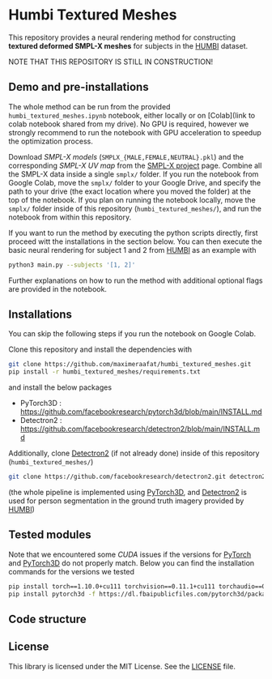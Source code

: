 # Humbi Textured Meshes

This repository provides a neural rendering method for constructing **textured deformed SMPL-X meshes** for subjects in the [HUMBI](https://github.com/zhixuany/HUMBI) dataset.

NOTE THAT THIS REPOSITORY IS STILL IN CONSTRUCTION!

## Demo and pre-installations

The whole method can be run from the provided `humbi_textured_meshes.ipynb` notebook, either locally or on [Colab](link to colab notebook shared from my drive). No GPU is required, however we strongly recommend to run the notebook with GPU acceleration to speedup the optimization process.

Download _SMPL-X models_ (`SMPLX_{MALE,FEMALE,NEUTRAL}.pkl`) and the corresponding _SMPL-X UV map_ from the [SMPL-X project](https://smpl-x.is.tue.mpg.de) page. Combine all the SMPL-X data inside a single `smplx/` folder. If you run the notebook from Google Colab, move the `smplx/` folder to your Google Drive, and specify the path to your drive (the exact location where you moved the folder) at the top of the notebook. If you plan on running the notebook locally, move the `smplx/` folder inside of this repository (`humbi_textured_meshes/`), and run the notebook from within this repository.

If you want to run the method by executing the python scripts directly, first proceed witt the installations in the section below. You can then execute the basic neural rendering for subject 1 and 2 from [HUMBI](https://github.com/zhixuany/HUMBI) as an example with
```bash
python3 main.py --subjects '[1, 2]'
```
Further explanations on how to run the method with additional optional flags are provided in the notebook.


## Installations

You can skip the following steps if you run the notebook on Google Colab.

Clone this repository and install the dependencies with
```bash
git clone https://github.com/maximeraafat/humbi_textured_meshes.git
pip install -r humbi_textured_meshes/requirements.txt
```

and install the below packages
- PyTorch3D : https://github.com/facebookresearch/pytorch3d/blob/main/INSTALL.md
- Detectron2 : https://github.com/facebookresearch/detectron2/blob/main/INSTALL.md

Additionally, clone [Detectron2](https://github.com/facebookresearch/detectron2) (if not already done) inside of this repository (`humbi_textured_meshes/`)
```bash
git clone https://github.com/facebookresearch/detectron2.git detectron2_repo
```

(the whole pipeline is implemented using [PyTorch3D](https://pytorch3d.org), and [Detectron2](https://github.com/facebookresearch/detectron2) is used for person segmentation in the ground truth imagery provided by [HUMBI](https://github.com/zhixuany/HUMBI))


## Tested modules
Note that we encountered some _CUDA_ issues if the versions for [PyTorch](https://pytorch.org) and [PyTorch3D](https://pytorch3d.org) do not properly match. Below you can find the installation commands for the versions we tested
```bash
pip install torch==1.10.0+cu111 torchvision==0.11.1+cu111 torchaudio==0.10.0+cu111 -f https://download.pytorch.org/whl/cu111/torch_stable.html
pip install pytorch3d -f https://dl.fbaipublicfiles.com/pytorch3d/packaging/wheels/py39_cu111_pyt1100/download.html
```

## Code structure


## License
This library is licensed under the MIT License. See the [LICENSE](LICENSE) file.


<!-- 
TODO

* Finish humbi_textured_meshes.ipynb notebook : PyTorch3D installation fix

* Remove tmp_docs folder (but keep tmp_files -> tmp folder)

* Code structure for this repository

* Nice visualizations : images and gifs of reconstructed subjects -> see Term Paper Presentation material

* Explain why SMPL-X and not SMPL?

* Explain output of the method : humbi_output (humbi_smplx_rgb, humbi_smplx_npz and humbi_smplx_geom if normalization)

* How to apply displacement map to SMPL-X mesh in Blender.
    If --saveobj flag activated, intermediary states are stored : you can directly import the latest stored .obj file (with its corresponding .mat file and texture in blender)
    ** Displacement map : Activate Displace Modifier > New Texture (load texture file) > Coordinates : UV > Direction : RGB to XYZ
    ** Color map : Shader Editor > Load Image Texture (load texture file) > Plug in to Principled BSDF base color > Specular to 0.0 and Roughness to 1.0

-->
